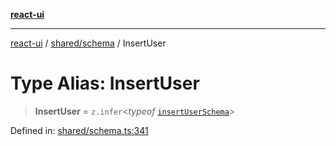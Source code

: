 [**react-ui**](../../../README.md)

***

[react-ui](../../../README.md) / [shared/schema](../README.md) / InsertUser

# Type Alias: InsertUser

> **InsertUser** = `z.infer`\<*typeof* [`insertUserSchema`](../variables/insertUserSchema.md)\>

Defined in: [shared/schema.ts:341](https://github.com/UWA-CITS5206-DMR/react-ui/blob/7050e78c07ed514b5a3e8c4228a2104c7641f592/shared/schema.ts#L341)
